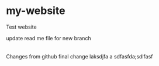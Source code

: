 # my-website

Test website


update read me file for new branch

######

Changes from github
final change
laksdjfa
a
sdfasfda;sdlfasf